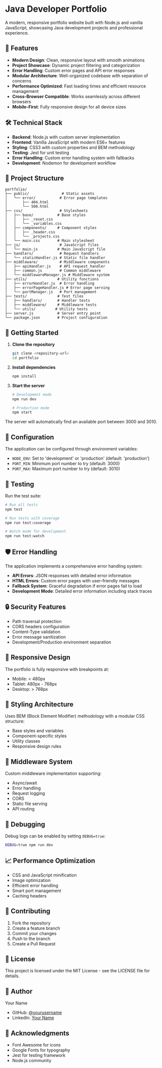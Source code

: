 # Java Developer Portfolio

A modern, responsive portfolio website built with Node.js and vanilla JavaScript, showcasing Java development projects and professional experience.

## 🚀 Features

- **Modern Design**: Clean, responsive layout with smooth animations
- **Project Showcase**: Dynamic project filtering and categorization
- **Error Handling**: Custom error pages and API error responses
- **Modular Architecture**: Well-organized codebase with separation of concerns
- **Performance Optimized**: Fast loading times and efficient resource management
- **Cross-Browser Compatible**: Works seamlessly across different browsers
- **Mobile-First**: Fully responsive design for all device sizes

## 🛠️ Technical Stack

- **Backend**: Node.js with custom server implementation
- **Frontend**: Vanilla JavaScript with modern ES6+ features
- **Styling**: CSS3 with custom properties and BEM methodology
- **Testing**: Jest for unit testing
- **Error Handling**: Custom error handling system with fallbacks
- **Development**: Nodemon for development workflow

## 📁 Project Structure

```
portfolio/
├── public/               # Static assets
│   └── error/           # Error page templates
│       ├── 404.html
│       └── 500.html
├── css/                 # Stylesheets
│   ├── base/           # Base styles
│   │   ├── _reset.css
│   │   └── _variables.css
│   ├── components/     # Component styles
│   │   ├── _header.css
│   │   └── _projects.css
│   └── main.css        # Main stylesheet
├── js/                  # JavaScript files
│   └── main.js         # Main JavaScript file
├── handlers/            # Request handlers
│   └── staticHandler.js # Static file handler
├── middleware/          # Middleware components
│   ├── apiHandler.js    # API request handler
│   ├── common.js        # Common middleware
│   └── middlewareManager.js # Middleware system
├── utils/              # Utility functions
│   ├── errorHandler.js  # Error handling
│   ├── errorPageHandler.js # Error page serving
│   └── portManager.js   # Port management
├── tests/              # Test files
│   ├── handlers/       # Handler tests
│   ├── middleware/     # Middleware tests
│   └── utils/         # Utility tests
├── server.js           # Server entry point
└── package.json        # Project configuration
```

## 🚦 Getting Started

1. **Clone the repository**
   ```bash
   git clone <repository-url>
   cd portfolio
   ```

2. **Install dependencies**
   ```bash
   npm install
   ```

3. **Start the server**
   ```bash
   # Development mode
   npm run dev

   # Production mode
   npm start
   ```

The server will automatically find an available port between 3000 and 3010.

## 🔧 Configuration

The application can be configured through environment variables:

- `NODE_ENV`: Set to 'development' or 'production' (default: 'production')
- `PORT_MIN`: Minimum port number to try (default: 3000)
- `PORT_MAX`: Maximum port number to try (default: 3010)

## 🧪 Testing

Run the test suite:
```bash
# Run all tests
npm test

# Run tests with coverage
npm run test:coverage

# Watch mode for development
npm run test:watch
```

## 🛡️ Error Handling

The application implements a comprehensive error handling system:

- **API Errors**: JSON responses with detailed error information
- **HTML Errors**: Custom error pages with user-friendly messages
- **Fallback System**: Graceful degradation if error pages fail to load
- **Development Mode**: Detailed error information including stack traces

## 🔒 Security Features

- Path traversal protection
- CORS headers configuration
- Content-Type validation
- Error message sanitization
- Development/Production environment separation

## 📱 Responsive Design

The portfolio is fully responsive with breakpoints at:
- Mobile: < 480px
- Tablet: 480px - 768px
- Desktop: > 768px

## 🎨 Styling Architecture

Uses BEM (Block Element Modifier) methodology with a modular CSS structure:
- Base styles and variables
- Component-specific styles
- Utility classes
- Responsive design rules

## 🔄 Middleware System

Custom middleware implementation supporting:
- Async/await
- Error handling
- Request logging
- CORS
- Static file serving
- API routing

## 🐛 Debugging

Debug logs can be enabled by setting `DEBUG=true`:
```bash
DEBUG=true npm run dev
```

## 📈 Performance Optimization

- CSS and JavaScript minification
- Image optimization
- Efficient error handling
- Smart port management
- Caching headers

## 🤝 Contributing

1. Fork the repository
2. Create a feature branch
3. Commit your changes
4. Push to the branch
5. Create a Pull Request

## 📝 License

This project is licensed under the MIT License - see the LICENSE file for details.

## 👤 Author

Your Name
- GitHub: [@yourusername](https://github.com/yourusername)
- LinkedIn: [Your Name](https://linkedin.com/in/yourprofile)

## 🙏 Acknowledgments

- Font Awesome for icons
- Google Fonts for typography
- Jest for testing framework
- Node.js community
